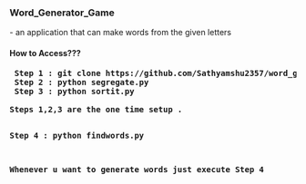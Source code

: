  <h3>Word_Generator_Game</h3>
 
 <p> - an application that can make words from the given letters 
 </p>
 
 <h4> How to Access??? </h4>
 
 <b>
 <pre>
 Step 1 : git clone https://github.com/Sathyamshu2357/word_generator.git
 Step 2 : python segregate.py
 Step 3 : python sortit.py
 <br>Steps 1,2,3 are the one time setup .
 
 Step 4 : python findwords.py 
 
 Whenever u want to generate words just execute Step 4
 </pre>
 </b>
